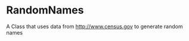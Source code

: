 RandomNames
===========

A Class that uses data from http://www.census.gov to generate random names
